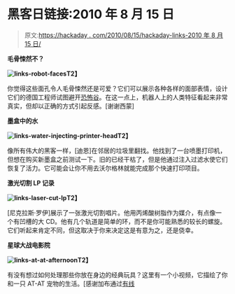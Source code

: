# 黑客日链接:2010 年 8 月 15 日

> 原文:[https://hackaday . com/2010/08/15/hackaday-links-2010 年 8 月 15 日/](https://hackaday.com/2010/08/15/hackaday-links-august-15-2010/)

**毛骨悚然不？**

**![](../Images/686db5aa8cbbbf7dcbb85a90ac528813.png "links-robot-faces")T2】**

你觉得这些面孔令人毛骨悚然还是可爱？它们可以展示各种各样的面部表情，设计它们的德国工程师试图避开[恐怖谷](http://en.wikipedia.org/wiki/Uncanny_valley)。在这一点上，机器人上的人类特征看起来非常真实，但却以正确的方式引起反感。[谢谢西蒙]

**墨盒中的水**

**![](../Images/0f89a5208afa7fddcdc0a27eebb1989d.png "links-water-injecting-printer-head")T2】**

像所有伟大的黑客一样，[迪恩]在邻居的垃圾里翻找。他找到了一台喷墨打印机，但想在购买新墨盒之前测试一下。旧的已经干枯了，但是他通过注入过滤水使它们恢复了活力。它可能会让你不用去沃尔格林就能完成那个快速打印项目。

**激光切割 LP 记录**

**![](../Images/4c33db41ed98335018942cc2e3b0e4f8.png "links-laser-cut-lp")T2】**

[尼克拉斯·罗伊]展示了一张激光切割唱片。他用丙烯酸树脂作为媒介，有点像一个有凹槽的大 CD。他有几个轨道是简单的环，而不是你可能熟悉的较长的螺旋。它们听起来肯定不同，但这取决于你来决定这是有意为之，还是侥幸。

**星球大战电影院**

**![](../Images/0c8298362fa8c4ca4bc3dafd6b685061.png "links-at-at-afternoon")T2】**

有没有想过如何处理那些你放在身边的经典玩具？这里有一个小视频，它描绘了你和一只 AT-AT 宠物的生活。[感谢加布通过[有线](http://www.wired.com/underwire/2010/06/at-at-day-afternoon/)